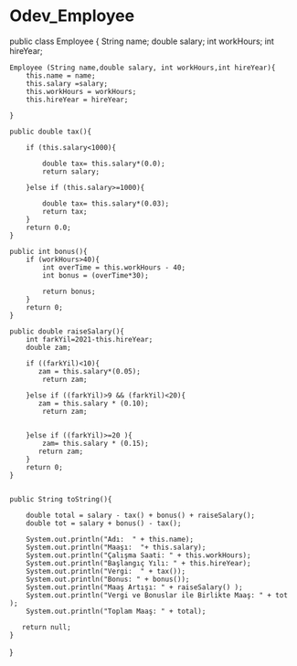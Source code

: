 # Odev_Employee

public class Employee {
    String name;
    double salary;
    int workHours;
    int hireYear;

    Employee (String name,double salary, int workHours,int hireYear){
        this.name = name;
        this.salary =salary;
        this.workHours = workHours;
        this.hireYear = hireYear;

    }

    public double tax(){

        if (this.salary<1000){

            double tax= this.salary*(0.0);
            return salary;

        }else if (this.salary>=1000){

            double tax= this.salary*(0.03);
            return tax;
        }
        return 0.0;
    }

    public int bonus(){
        if (workHours>40){
            int overTime = this.workHours - 40;
            int bonus = (overTime*30);

            return bonus;
        }
        return 0;
    }

    public double raiseSalary(){
        int farkYil=2021-this.hireYear;
        double zam;

        if ((farkYil)<10){
           zam = this.salary*(0.05);
            return zam;

        }else if ((farkYil)>9 && (farkYil)<20){
           zam = this.salary * (0.10);
            return zam;


        }else if ((farkYil)>=20 ){
            zam= this.salary * (0.15);
           return zam;
        }
        return 0;
    }


    public String toString(){

        double total = salary - tax() + bonus() + raiseSalary();
        double tot = salary + bonus() - tax();

        System.out.println("Adı:  " + this.name);
        System.out.println("Maaşı:  "+ this.salary);
        System.out.println("Çalışma Saati: " + this.workHours);
        System.out.println("Başlangıç Yılı: " + this.hireYear);
        System.out.println("Vergi:  " + tax());
        System.out.println("Bonus: " + bonus());
        System.out.println("Maaş Artışı: " + raiseSalary() );
        System.out.println("Vergi ve Bonuslar ile Birlikte Maaş: " + tot );
        System.out.println("Toplam Maaş: " + total);

       return null;
    }
}
